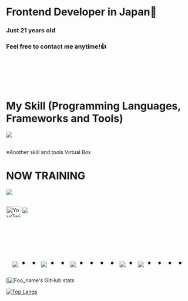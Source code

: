 # Frontend Developer in Japan👋
### Just 21 years old 
### Feel free to contact me anytime!👍
#



<br><br><br>

# My Skill (Programming Languages, Frameworks and Tools)

<img src="https://skillicons.dev/icons?i=html,css,javascript,java,python,flutter,php,sqlite,mysql,github,vscode,docker,laravel,aws,linux" /> <br /><br />

 ※Another skill and tools
  Virtual Box
  
# NOW TRAINING

<img src="https://skillicons.dev/icons?i=flutter,docker,vscode,github,aws" /> <br /><br />

<p align="left">
  <a href="https://twitter.com/Iwashita_shoga" target="blank"><img align="center" src="https://raw.githubusercontent.com/rahuldkjain/github-profile-readme-generator/master/src/images/icons/Social/twitter.svg" alt="YourTwitterUsername" height="30" width="40" /></a>
  <a href="mailto:iwashitahsoki@gmail.com"><img src="https://img.shields.io/badge/Gmail-d14836?style=flat-square&logo=Gmail&logoColor=white&link=mailto:iwashitashoki@gmail.com"/></a>
</p>

<!-- --------------------------------- :) ---------------------------------- -->
<br><br><br>

<div align="center">
    <h1>
        <img src="https://user-images.githubusercontent.com/44926913/175852850-3fb6c715-1856-41ff-8c1f-94ce3b03b458.gif">・・
        <img src="https://user-images.githubusercontent.com/44926913/175853109-f8850656-6704-4a8a-bee6-9aca154d929b.gif">・・
        <img src="https://user-images.githubusercontent.com/44926913/175853154-5449d974-975e-44a6-ab84-a86031265e40.gif">・・・・
        <img src="https://user-images.githubusercontent.com/44926913/175853109-f8850656-6704-4a8a-bee6-9aca154d929b.gif">・
        <img src="https://user-images.githubusercontent.com/44926913/175853154-5449d974-975e-44a6-ab84-a86031265e40.gif">・・・・
    </h1>
  </div>


[![Foo_name's GitHub stats](https://github-readme-stats.vercel.app/api?username=Shoki151515&show_icons=true&theme=vue-dark)


[![Top Langs](https://github-readme-stats.vercel.app/api/top-langs/?username=Shoki151515&layout=compact&theme=vue-dark)](https://github.com/anuraghazra/github-readme-stats)



